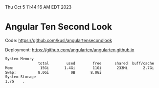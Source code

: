 Thu Oct  5 11:44:16 AM EDT 2023

# Angular Ten Second Look

Code: https://github.com/kusl/angulartensecondlook

Deployment: https://github.com/angularten/angularten.github.io

```bash
System Memory
               total        used        free      shared  buff/cache   available
Mem:            15Gi       1.4Gi        11Gi       233Mi       2.7Gi        13Gi
Swap:          8.0Gi          0B       8.0Gi
System Storage
1.7G	.
```
